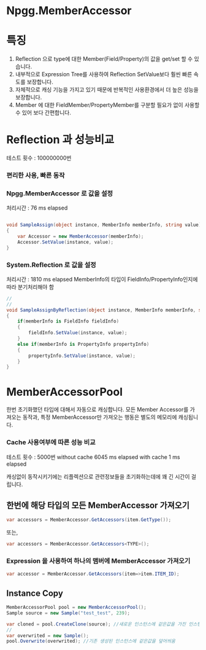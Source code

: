 # Npgg.MemberAccessor


# 특징
1. Reflection 으로 type에 대한 Member(Field/Property)의 값을 get/set 할 수 있습니다.
2. 내부적으로 Expression Tree를 사용하여 Reflection SetValue보다 훨씬 빠른 속도를 보장합니다.
3. 자체적으로 캐싱 기능을 가지고 있기 때문에 반복적인 사용환경에서 더 높은 성능을 보장합니다.
4. Member 에 대한 FieldMember/PropertyMember를 구분할 필요가 없이 사용할 수 있어 보다 간편합니다.


# Reflection 과 성능비교

테스트 횟수 : 100000000번

### 편리한 사용, 빠른 동작

### Npgg.MemberAccessor 로 값을 설정
처리시간 : 76 ms elapsed
```csharp

void SampleAssign(object instance, MemberInfo memberInfo, string value)
{
    var Accessor = new MemberAccessor(memberInfo);
    Accessor.SetValue(instance, value);
}
```

### System.Reflection 로 값을 설정
처리시간 : 1810 ms elapsed
MemberInfo의 타입이 FieldInfo/PropertyInfo인지에 따라 분기처리해야 함
```csharp
// 
// 
void SampleAssignByReflection(object instance, MemberInfo memberInfo, string value)
{
    if(memberInfo is FieldInfo fieldInfo) 
    {
        fieldInfo.SetValue(instance, value);
    }
    else if(memberInfo is PropertyInfo propertyInfo)
    {
        propertyInfo.SetValue(instance, value);
    }
}

```
# MemberAccessorPool

한번 초기화했던 타입에 대해서 자동으로 캐싱합니다. 
모든 Member Accessor를 가져오는 동작과, 특정 MemberAccessor만 가져오는 행동은 별도의 메모리에 캐싱됩니다.

### Cache 사용여부에 따른 성능 비교 
테스트 횟수 : 5000번
without cache 6045 ms elapsed
with cache 1 ms elapsed

캐싱없이 동작시키기에는 리플렉션으로 관련정보들을 초기화하는데에 꽤 긴 시간이 걸립니다.



## 한번에 해당 타입의 모든 MemberAccessor 가져오기

```csharp
var accessors = MemberAccessor.GetAccessors(item.GetType());
```
또는,
```csharp
var accessors = MemberAccessor.GetAccessors<TYPE>();
```

### Expression 을 사용하여 하나의 맴버에 MemberAccessor 가져오기
```csharp
var accessor = MemberAccessor.GetAccessors(item=>item.ITEM_ID);
```


## Instance Copy
```csharp
MemberAccessorPool pool = new MemberAccessorPool();
Sample source = new Sample("test_test", 239);

var cloned = pool.CreateClone(source); //새로운 인스턴스에 같은값을 가진 인스턴스 생성
//
var overwrited = new Sample();
pool.Overwrite(overwrited); //기존 생성된 인스턴스에 같은값을 덮어씌움

```
